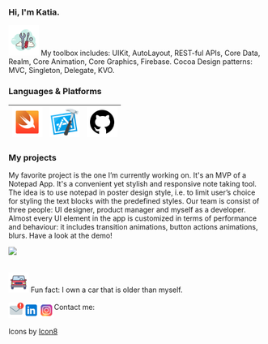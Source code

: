 ### Hi, I'm Katia.

<img src="https://github.com/K-Khud/K-Khud/blob/main/Images/hand-tools.png" width=60>
My toolbox includes: 
UIKit, AutoLayout, REST-ful APIs, Core Data, Realm, Core Animation, Core Graphics, Firebase. 
Cocoa Design patterns: MVC, Singleton, Delegate, KVO.

### Languages & Platforms
|<img src="https://github.com/K-Khud/K-Khud/blob/main/Images/swift.png" width=60> | <img src="https://github.com/K-Khud/K-Khud/blob/main/Images/xcode.png" width=60> | <img src="https://github.com/K-Khud/K-Khud/blob/main/Images/github.png" width=60> | 
|:---:|:---:|:---:|

### My projects

My favorite project is the one I’m currently working on. It's an MVP of a Notepad App.
It's a convenient yet stylish and responsive note taking tool. 
The idea is to use notepad in poster design style, i.e. to limit user’s choice for styling the text blocks with the predefined styles. 
Our team is consist of three people: UI designer, product manager and myself as a developer. 
Almost every UI element in the app is customized in terms of performance and behaviour: it includes transition animations, button actions animations, blurs. 
Have a look at the demo!
<p align="left">
  <img src="https://github.com/K-Khud/K-Khud/blob/main/Images/MVP-1.gif" width=300>
  <br><br>
</p>

<img src="https://github.com/K-Khud/K-Khud/blob/main/Images/car.png" width=40> 
Fun fact: I own a car that is older than myself.
<br><br>
Contact me: 

<a href="katerina.koreneva@gmail.com">
  <img align="left" alt="Katia Khudzhamkulova" width="30px" src="https://github.com/K-Khud/K-Khud/blob/main/Images/mail.png" />
</a>
<a href="https://www.linkedin.com/in/ekaterina-khudzhamkulova-00094315b/">
  <img align="left" alt="Katia Khudzhamkulova" width="30px" src="https://github.com/K-Khud/K-Khud/blob/main/Images/linkedin.png" />
</a>
<a href="https://www.instagram.com/katia_hood/">
  <img align="left" alt="Katia Khudzhamkulova" width="30px" src="https://github.com/K-Khud/K-Khud/blob/main/Images/instagram.png" />
</a>
<br/><br/>

Icons by [Icon8](https://icons8.com)
